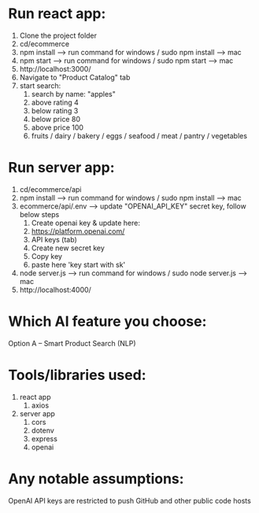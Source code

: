 Run react app:
==============
1. Clone the project folder
2. cd/ecommerce
2. npm install --> run command for windows / sudo npm install --> mac
3. npm start --> run command for windows / sudo npm start --> mac
4. http://localhost:3000/
5. Navigate to "Product Catalog" tab
6. start search:
   1. search by name: "apples"
   2. above rating 4
   3. below rating 3
   4. below price 80
   5. above price 100
   6. fruits / dairy / bakery / eggs / seafood / meat / pantry / vegetables
   


Run server app:
===============
1. cd/ecommerce/api
2. npm install --> run command for windows / sudo npm install --> mac
3. ecommerce/api/.env --> update "OPENAI_API_KEY" secret key, follow below steps
   1. Create openai key & update here:
   2. https://platform.openai.com/ 
   3. API keys (tab)
   4. Create new secret key
   5. Copy key
   6. paste here 'key start with sk'
3. node server.js --> run command for windows / sudo node server.js --> mac
4. http://localhost:4000/ 


Which AI feature you choose:
============================
Option A – Smart Product Search (NLP)



Tools/libraries used:
=====================
1. react app 
   1. axios
2. server app 
   1. cors
   2. dotenv
   3. express
   4. openai


Any notable assumptions:
=======================
OpenAI API keys are restricted to push GitHub and other public code hosts

